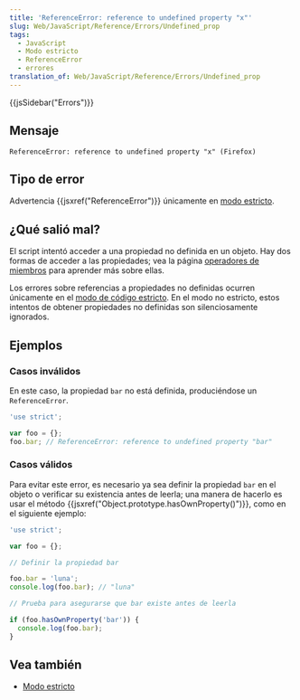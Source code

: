 ```yaml
---
title: 'ReferenceError: reference to undefined property "x"'
slug: Web/JavaScript/Reference/Errors/Undefined_prop
tags:
  - JavaScript
  - Modo estricto
  - ReferenceError
  - errores
translation_of: Web/JavaScript/Reference/Errors/Undefined_prop
---
```


{{jsSidebar("Errors")}}

## Mensaje

```
ReferenceError: reference to undefined property "x" (Firefox)
```

## Tipo de error

Advertencia {{jsxref("ReferenceError")}} únicamente en [modo estricto](/es/docs/Web/JavaScript/Referencia/Modo_estricto).

## ¿Qué salió mal?

El script intentó acceder a una propiedad no definida en un objeto. Hay dos formas de acceder a las propiedades; vea la página [operadores de miembros](/es/docs/Web/JavaScript/Referencia/Operadores/Miembros) para aprender más sobre ellas.

Los errores sobre referencias a propiedades no definidas ocurren únicamente en el [modo de código estricto](/es/docs/Web/JavaScript/Referencia/Modo_estricto). En el modo no estricto, estos intentos de obtener propiedades no definidas son silenciosamente ignorados.

## Ejemplos

### Casos inválidos

En este caso, la propiedad `bar` no está definida, produciéndose un `ReferenceError`.

```js example-bad
'use strict';

var foo = {};
foo.bar; // ReferenceError: reference to undefined property "bar"
```

### Casos válidos

Para evitar este error, es necesario ya sea definir la propiedad `bar` en el objeto o verificar su existencia antes de leerla; una manera de hacerlo es usar el método {{jsxref("Object.prototype.hasOwnProperty()")}}, como en el siguiente ejemplo:

```js example-good
'use strict';

var foo = {};

// Definir la propiedad bar

foo.bar = 'luna';
console.log(foo.bar); // "luna"

// Prueba para asegurarse que bar existe antes de leerla

if (foo.hasOwnProperty('bar')) {
  console.log(foo.bar);
}
```

## Vea también

- [Modo estricto](/es/docs/Web/JavaScript/Referencia/Modo_estricto)
